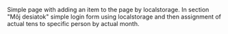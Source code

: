 Simple page with adding an item to the page by localstorage. 
In section "Môj desiatok" simple login form using localstorage and then assignment of actual tens to specific person by actual month.
